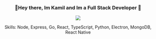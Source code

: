 ### <p align="center">👋Hey there, Im Kamil and Im a Full Stack Developer 👋</p>

<p align="center">
  <img src="https://github-readme-stats.vercel.app/api?username=Avngarde&count_private=true&theme=cobalt"></img>
</p>
<p align="center">Skills: Node, Express, Go, React, TypeScript, Python, Electron, MongoDB, React Native</a>
<!--
**Avngarde/Avngarde** is a ✨ _special_ ✨ repository because its `README.md` (this file) appears on your GitHub profile.

Here are some ideas to get you started:

- 🔭 I’m currently working on ...
- 🌱 I’m currently learning ...
- 👯 I’m looking to collaborate on ...
- 🤔 I’m looking for help with ...
- 💬 Ask me about ...
- 📫 How to reach me: ...
- 😄 Pronouns: ...
- ⚡ Fun fact: ...
-->
